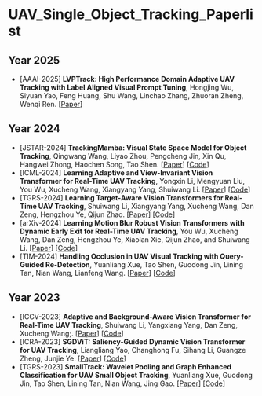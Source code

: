# UAV_Single_Object_Tracking_Paperlist

## Year 2025
* [AAAI-2025] **LVPTrack: High Performance Domain Adaptive UAV Tracking with Label Aligned Visual Prompt Tuning**, Hongjing Wu, Siyuan Yao, Feng Huang, Shu Wang,
 Linchao Zhang, Zhuoran Zheng, Wenqi Ren.
  [[Paper](https://ojs.aaai.org/index.php/AAAI/article/view/32906)]

## Year 2024
* [JSTAR-2024] **TrackingMamba: Visual State Space Model for Object Tracking**,  Qingwang Wang, Liyao Zhou, Pengcheng Jin, Xin Qu, Hangwei Zhong, Haochen Song, Tao Shen.
  [[Paper](https://ieeexplore.ieee.org/abstract/document/10678881)]
  [[Code](https://github.com/KustTeamWQW/TrackingMamba)]
* [ICML-2024] **Learning Adaptive and View-Invariant Vision Transformer for Real-Time UAV Tracking**, Yongxin Li, Mengyuan Liu, You Wu, Xucheng Wang, Xiangyang Yang, Shuiwang Li.
  [[Paper](https://openreview.net/pdf?id=eaNLvrP8n1)]
  [[Code](https://github.com/wuyou3474/AVTrack)]
* [TGRS-2024] **Learning Target-Aware Vision Transformers for Real-Time UAV Tracking**, Shuiwang Li, Xiangyang Yang, Xucheng Wang, Dan Zeng, Hengzhou Ye, Qijun Zhao.
  [[Paper](https://ieeexplore.ieee.org/abstract/document/10568178)]
  [[Code](https://github.com/xyyang317/TATrack)]
* [arXiv-2024] **Learning Motion Blur Robust Vision Transformers with Dynamic Early Exit for Real-Time UAV Tracking**, You Wu, Xucheng Wang, Dan Zeng, Hengzhou Ye, Xiaolan Xie, Qijun Zhao, and Shuiwang Li.
  [[Paper](https://arxiv.org/pdf/2407.05383)]
  [[Code](https://github.com/wuyou3474/BDTrack)]
* [TIM-2024] **Handling Occlusion in UAV Visual Tracking with Query-Guided Re-Detection**, Yuanliang Xue, Tao Shen, Guodong Jin, Lining Tan, Nian Wang, Lianfeng Wang.
  [[Paper](https://ieeexplore.ieee.org/document/10633268)]
  [[Code](https://github.com/xyl-507/QRDT)]


## Year 2023
* [ICCV-2023] **Adaptive and Background-Aware Vision Transformer for Real-Time UAV Tracking**, Shuiwang Li, Yangxiang Yang, Dan Zeng, Xucheng Wang;.
  [[Paper](https://openaccess.thecvf.com/content/ICCV2023/papers/Li_Adaptive_and_Background-Aware_Vision_Transformer_for_Real-Time_UAV_Tracking_ICCV_2023_paper.pdf)]
  [[Code](https://github.com/xyyang317/Aba-ViTrack)]
* [ICRA-2023] **SGDViT: Saliency-Guided Dynamic Vision Transformer for UAV Tracking**, Liangliang Yao, Changhong Fu, Sihang Li, Guangze Zheng, Junjie Ye.
  [[Paper](https://ieeexplore.ieee.org/abstract/document/10161487)]
  [[Code](https://github.com/vision4robotics/SGDViT)]
* [TGRS-2023] **SmallTrack: Wavelet Pooling and Graph Enhanced Classification for UAV Small Object Tracking**, Yuanliang Xue, Guodong Jin, Tao Shen, Lining Tan, Nian Wang, Jing Gao.
  [[Paper](https://ieeexplore.ieee.org/abstract/document/10220112)]
  [[Code](https://github.com/xyl-507/SmallTrack)]

